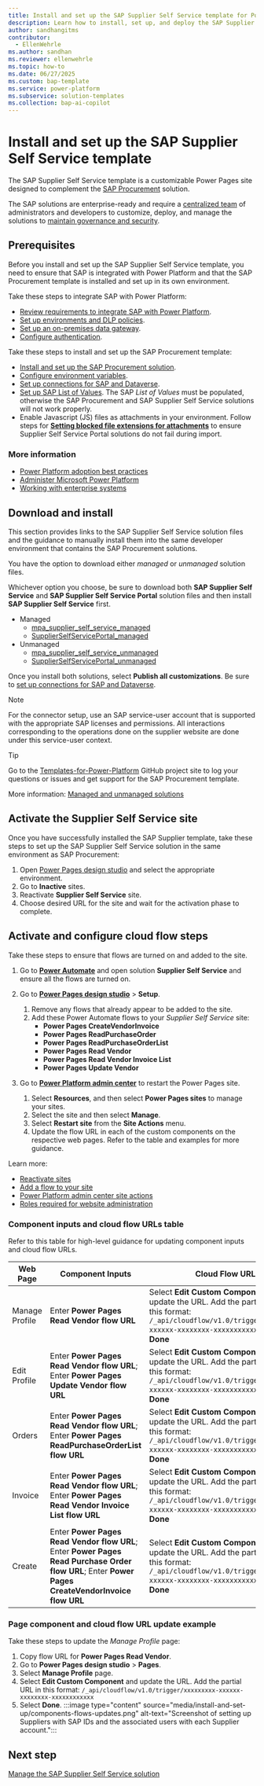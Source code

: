 ```yaml
---
title: Install and set up the SAP Supplier Self Service template for Power Platform
description: Learn how to install, set up, and deploy the SAP Supplier Self Service solution for Microsoft Power Platform.
author: sandhangitms
contributor:
  - EllenWehrle
ms.author: sandhan
ms.reviewer: ellenwehrle
ms.topic: how-to
ms.date: 06/27/2025
ms.custom: bap-template
ms.service: power-platform
ms.subservice: solution-templates
ms.collection: bap-ai-copilot
---
```


# Install and set up the SAP Supplier Self Service template

The SAP Supplier Self Service template is a customizable Power Pages site designed to complement the [SAP Procurement](/power-platform/enterprise-templates/finance/sap-procurement/overview) solution.

The SAP solutions are enterprise-ready and require a [centralized team](/power-platform/guidance/adoption/delivery-models#centralized) of administrators and developers to customize, deploy, and manage the solutions to [maintain governance and security](/power-platform/guidance/adoption/admin-best-practices).

## Prerequisites

Before you install and set up the SAP Supplier Self Service template, you need to ensure that SAP is integrated with Power Platform and that the SAP Procurement template is installed and set up in its own environment.

Take these steps to integrate SAP with Power Platform:

- [Review requirements to integrate SAP with Power Platform](/power-platform/enterprise-templates/finance/sap-procurement/administer/requirements).
- [Set up environments and DLP policies](/power-platform/enterprise-templates/finance/sap-procurement/administer/set-up-connections).
- [Set up an on-premises data gateway](/power-platform/enterprise-templates/finance/sap-procurement/administer/set-up-gateway).
- [Configure authentication](/power-platform/enterprise-templates/finance/sap-procurement/administer/configure-authentication).

Take these steps to install and set up the SAP Procurement template:

- [Install and set up the SAP Procurement solution](/power-platform/enterprise-templates/finance/sap-procurement/administer/install).
- [Configure environment variables](/power-platform/enterprise-templates/finance/sap-procurement/administer/configure-environment-variables).
- [Set up connections for SAP and Dataverse](/power-platform/enterprise-templates/finance/sap-procurement/administer/set-up-connections).
- [Set up SAP List of Values](/power-platform/enterprise-templates/finance/sap-procurement/administer/apply-seed-data#apply-saps-list-of-values). The SAP *List of Values* must be populated, otherwise the SAP Procurement and SAP Supplier Self Service solutions will not work properly.
- Enable Javascript (JS) files as attachments in your environment. Follow steps for [**Setting blocked file extensions for attachments**](/dynamics365/customer-service/administer/enable-file-attachments#configure-file-size-limit-and-file-extensions) to ensure Supplier Self Service Portal solutions do not fail during import.

### More information

- [Power Platform adoption best practices](/power-platform/guidance/adoption/methodology)
- [Administer Microsoft Power Platform](/power-platform/admin/admin-documentation)
- [Working with enterprise systems](/power-apps/guidance/planning/enterprise-systems)

## Download and install

This section provides links to the SAP Supplier Self Service solution files and the guidance to manually install them into the same developer environment that contains the SAP Procurement solutions.

You have the option to download either *managed* or *unmanaged* solution files.

Whichever option you choose, be sure to download both **SAP Supplier Self Service** and **SAP Supplier Self Service Portal** solution files and then install **SAP Supplier Self Service** first.

- Managed
  - [mpa_supplier_self_service_managed](https://aka.ms/mpa_supplier_self_service_managed)
  - [SupplierSelfServicePortal_managed](https://aka.ms/SupplierSelfServicePortal_managed)
- Unmanaged
  - [mpa_supplier_self_service_unmanaged](https://aka.ms/mpa_supplier_self_service_unmanaged)
  - [SupplierSelfServicePortal_unmanaged](https://aka.ms/SupplierSelfServicePortal_unmanaged)

Once you install both solutions, select **Publish all customizations**. Be sure to [set up connections for SAP and Dataverse](/power-platform/enterprise-templates/finance/sap-procurement/administer/set-up-connections).

> [!NOTE]
> For the connector setup, use an SAP service-user account that is supported with the appropriate SAP licenses and permissions. All interactions corresponding to the operations done on the supplier website are done under this service-user context.

> [!TIP]
>
> Go to the [Templates-for-Power-Platform](https://aka.ms/PowerPlatformTemplateSupport) GitHub project site to log your questions or issues and get support for the SAP Procurement template.

More information: [Managed and unmanaged solutions](/power-platform/alm/solution-concepts-alm#managed-and-unmanaged-solutions)

## Activate the Supplier Self Service site

Once you have successfully installed the SAP Supplier template, take these steps to set up the SAP Supplier Self Service solution in the same environment as SAP Procurement:

1. Open [Power Pages design studio](https://make.powerpages.microsoft.com) and select the appropriate environment.
1. Go to **Inactive** sites.
1. Reactivate **Supplier Self Service** site.
1. Choose desired URL for the site and wait for the activation phase to complete.

## Activate and configure cloud flow steps

Take these steps to ensure that flows are turned on and added to the site.

1. Go to [**Power Automate**](https://make.powerautomate.com/) and open solution **Supplier Self Service** and ensure all the flows are turned on.
1. Go to [**Power Pages design studio**](/power-pages/configure/design-build-overview) > **Setup**.
    1. Remove any flows that already appear to be added to the site.
    2. Add these Power Automate flows to your *Supplier Self Service* site:
        - **Power Pages CreateVendorInvoice**
        - **Power Pages ReadPurchaseOrder**
        - **Power Pages ReadPurchaseOrderList**
        - **Power Pages Read Vendor**
        - **Power Pages Read Vendor Invoice List**
        - **Power Pages Update Vendor**

1. Go to [**Power Platform admin center**](https://admin.powerplatform.microsoft.com/home) to restart the Power Pages site.
    1. Select **Resources**, and then select **Power Pages sites** to manage your sites.
    1. Select the site and then select **Manage**.
    1. Select **Restart site** from the **Site Actions** menu.
    1. Update the flow URL in each of the custom components on the respective web pages. Refer to the table and examples for more guidance.

Learn more:

- [Reactivate sites](/power-pages/admin/reactivate-website)
- [Add a flow to your site](/power-pages/configure/cloud-flow-integration#add-a-flow-to-your-site)
- [Power Platform admin center site actions](/power-pages/admin/admin-overview#site-actions)
- [Roles required for website administration](/power-pages/admin/admin-roles)

### Component inputs and cloud flow URLs table

Refer to this table for high-level guidance for updating component inputs and cloud flow URLs.

| Web Page  | Component Inputs  | Cloud Flow URLs  |
|----------------|--------------------------------------|----------------------------------|
| Manage Profile | Enter **Power Pages Read Vendor flow URL** | Select **Edit Custom Component** and update the URL. Add the partial URL in this format: `/_api/cloudflow/v1.0/trigger/xxxxxxxxx-xxxxxx-xxxxxxxx-xxxxxxxxxxxx`. Select **Done**  |
| Edit Profile   | Enter **Power Pages Read Vendor flow URL**; Enter **Power Pages Update Vendor flow URL**   | Select **Edit Custom Component** and update the URL. Add the partial URL in this format: `/_api/cloudflow/v1.0/trigger/xxxxxxxxx-xxxxxx-xxxxxxxx-xxxxxxxxxxxx`. Select **Done**  |
| Orders         | Enter **Power Pages Read Vendor flow URL**; Enter **Power Pages ReadPurchaseOrderList flow URL**     | Select **Edit Custom Component** and update the URL. Add the partial URL in this format: `/_api/cloudflow/v1.0/trigger/xxxxxxxxx-xxxxxx-xxxxxxxx-xxxxxxxxxxxx`. Select **Done**  |
| Invoice        | Enter **Power Pages Read Vendor flow URL**; Enter **Power Pages Read Vendor Invoice List flow URL**   | Select **Edit Custom Component** and update the URL. Add the partial URL in this format: `/_api/cloudflow/v1.0/trigger/xxxxxxxxx-xxxxxx-xxxxxxxx-xxxxxxxxxxxx`. Select **Done**  |
| Create         | Enter **Power Pages Read Vendor flow URL**; Enter **Power Pages Read Purchase Order flow URL**; Enter **Power Pages CreateVendorInvoice flow URL** | Select **Edit Custom Component** and update the URL. Add the partial URL in this format: `/_api/cloudflow/v1.0/trigger/xxxxxxxxx-xxxxxx-xxxxxxxx-xxxxxxxxxxxx`. Select **Done**  |

### Page component and cloud flow URL update example

Take these steps to update the *Manage Profile* page:

1. Copy flow URL for **Power Pages Read Vendor**.
1. Go to **Power Pages design studio** > **Pages**.
1. Select **Manage Profile** page.
1. Select **Edit Custom Component** and update the URL. Add the partial URL in this format: `/_api/cloudflow/v1.0/trigger/xxxxxxxxx-xxxxxx-xxxxxxxx-xxxxxxxxxxxx`
1. Select **Done**.
:::image type="content" source="media/install-and-set-up/components-flows-updates.png" alt-text="Screenshot of setting up Suppliers with SAP IDs and the associated users with each Supplier account.":::

## Next step

[Manage the SAP Supplier Self Service solution](manage.md)
